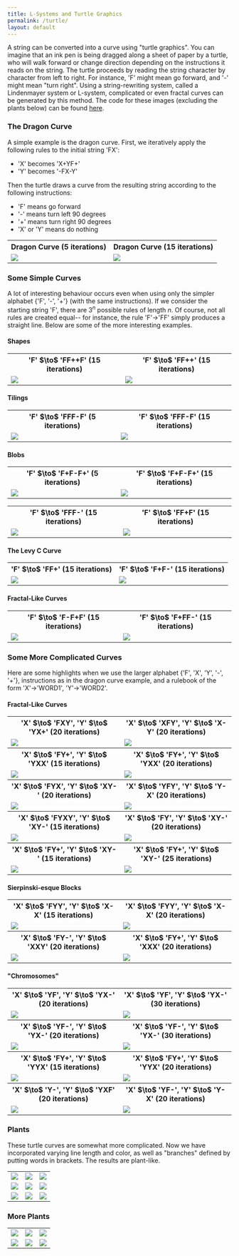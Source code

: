 ```yaml
---
title: L-Systems and Turtle Graphics
permalink: /turtle/
layout: default
---
```


A string can be converted into a curve using "turtle graphics". 
You can imagine that an ink pen is being dragged along a sheet of paper by a turtle, who will walk forward or change direction depending on the instructions it reads on the string.
The turtle proceeds by reading the string character by character from left to right.
For instance, 'F' might mean go forward, and '-' might mean "turn right". 
Using a string-rewriting system, called a Lindenmayer system or L-system, complicated or even fractal curves can be generated by this method. The code for these images (excluding the plants below) can be found <a href='https://github.com/ibeach/ibeach.github.io/tree/master/code/turtle'>here</a>.

<h3>The Dragon Curve</h3>
 A simple example is the dragon curve. First, we iteratively apply the following rules to the initial string 'FX':
<ul>
<li>'X' becomes 'X+YF+' </li>
<li>'Y' becomes '-FX-Y' </li>
</ul> 
Then the turtle draws a curve from the resulting string according to the following instructions:
<ul>
<li>'F' means go forward</li>
<li>'-' means turn left 90 degrees</li>
<li>'+' means turn right 90 degrees</li>
<li>'X' or 'Y' means do nothing</li>
</ul>

<table>
<tr> 
	<th>Dragon Curve (5 iterations)</th>
	<th>Dragon Curve (15 iterations)</th>
</tr>
<tr> 
	<td><img src="\images\turtle\dragon_5.png"></td>
	<td><img src="\images\turtle\dragon_15.png"></td>
</tr>
</table>

<h3>Some Simple Curves</h3>

A lot of interesting behaviour occurs even when using only the simpler alphabet {'F', '-', '+'} (with the same instructions). 
If we consider the starting string 'F', there are $3^n$ possible rules of length $n$.
Of course, not all rules are created equal-- for instance, the rule 'F'$\to$'FF' simply produces a straight line.
Below are some of the more interesting examples.

<h4>Shapes</h4>

<table>
<tr> 
	<th>'F' $\to$ 'FF++F' (15 iterations)</th>
	<th>'F' $\to$ 'FF++' (15 iterations)</th>
</tr>
<tr> 
	<td><img src="\images\turtle\F_FF++F_1.5708_15.png"></td>
	<td><img src="\images\turtle\F_FF++_1.5708_15.png"></td>
</tr>
</table>
	
<h4>Tilings</h4>

<table>
<tr> 
	<th>'F' $\to$ 'FFF-F' (5 iterations)</th>
	<th>'F' $\to$ 'FFF-F' (15 iterations)</th>
</tr>
<tr> 
	<td><img src="\images\turtle\F_FFF-F_1.5708_5.png"></td>
	<td><img src="\images\turtle\F_FFF-F_1.5708_15.png"></td>
</tr>
</table>

<h4>Blobs</h4>

<table>
<tr> 
	<th>'F' $\to$ 'F+F-F+' (5 iterations)</th>
	<th>'F' $\to$ 'F+F-F+' (15 iterations)</th>
</tr>
<tr> 
	<td><img src="\images\turtle\blob_5.png"></td>
	<td><img src="\images\turtle\blob_15.png"></td>
</tr>
</table>

<table>
<tr> 
	<th>'F' $\to$ 'FFF-' (15 iterations)</th>
	<th>'F' $\to$ 'FF+F' (15 iterations)</th>
</tr>
<tr> 
	<td><img src="\images\turtle\F_FFF-_1.5708_15.png"></td>
	<td><img src="\images\turtle\F_FF+F_1.5708_15.png"></td>
</tr>
</table>

<h4>The Levy C Curve</h4>

<table>
<tr> 
	<th>'F' $\to$ 'FF+' (15 iterations)</th>
	<th>'F' $\to$ 'F+F-' (15 iterations)</th>
</tr>
<tr> 
	<td><img src="\images\turtle\F_FF+_1.5708_15.png"></td>
	<td><img src="\images\turtle\F_F+F-_1.5708_15.png"></td>
</tr>
</table>
	
<h4>Fractal-Like Curves</h4>

<table>
<tr> 
	<th>'F' $\to$ 'F-F+F' (15 iterations)</th>
	<th>'F' $\to$ 'F+FF-' (15 iterations)</th>
</tr>
<tr> 
	<td><img src="\images\turtle\F_F-F+F_1.5708_15.png"></td>
	<td><img src="\images\turtle\F_F+FF-_1.5708_15.png"></td>
</tr>
</table>

<h3>Some More Complicated Curves</h3>

Here are some highlights when we use the larger alphabet {'F', 'X', 'Y', '-', '+'}, instructions as in the dragon curve example, and a rulebook of the form 'X'$\to$'WORD1', 'Y'$\to$'WORD2'. 
	
<h4>Fractal-Like Curves</h4>

<table>
<tr> 
	<th>'X' $\to$ 'FXY', 'Y' $\to$ 'YX+' (20 iterations)</th>
	<th>'X' $\to$ 'XFY', 'Y' $\to$ 'X-Y' (20 iterations)</th>
</tr>
<tr> 
	<td><img src="\images\turtle\X_FXY_Y_YX+_1.5708_20.png"></td>
	<td><img src="\images\turtle\X_XFY_Y_X-Y_1.5708_20.png"></td>
</tr>
<tr> 
	<th>'X' $\to$ 'FY+', 'Y' $\to$ 'YXX' (15 iterations)</th>
	<th>'X' $\to$ 'FY+', 'Y' $\to$ 'YXX' (20 iterations)</th>
</tr>
<tr> 
	<td><img src="\images\turtle\X_FY+_Y_YXX_1.5708_15.png"></td>
	<td><img src="\images\turtle\X_FY+_Y_YXX_1.5708_20.png"></td>
</tr>
<tr> 
	<th>'X' $\to$ 'FYX', 'Y' $\to$ 'XY-' (20 iterations)</th>
	<th>'X' $\to$ 'YFY', 'Y' $\to$ 'Y-X' (20 iterations)</th>
</tr>
<tr> 
	<td><img src="\images\turtle\X_FYX_Y_XY-_1.5708_20.png"></td>
	<td><img src="\images\turtle\X_YFY_Y_Y-X_1.5708_20.png"></td>
</tr>
<tr> 
	<th>'X' $\to$ 'FYXY', 'Y' $\to$ 'XY-' (15 iterations)</th>
	<th>'X' $\to$ 'FY', 'Y' $\to$ 'XY-' (20 iterations)</th>
</tr>
<tr> 
	<td><img src="\images\turtle\X_FYXY_Y_XY-_1.5708_15.png"></td>
	<td><img src="\images\turtle\X_FY_Y_XY-_1.5708_20.png"></td>
</tr>
<tr> 
	<th>'X' $\to$ 'FY+', 'Y' $\to$ 'XY-' (15 iterations)</th>
	<th>'X' $\to$ 'FY+', 'Y' $\to$ 'XY-' (25 iterations)</th>
</tr>
<tr> 
	<td><img src="\images\turtle\X_FY+_Y_XY-_1.5708_15.png"></td>
	<td><img src="\images\turtle\X_FY+_Y_XY-_1.5708_25.png"></td>
</tr>
</table>
	
<h4>Sierpinski-esque Blocks</h4>
<table>
<tr> 
	<th>'X' $\to$ 'FYY', 'Y' $\to$ 'X-X' (15 iterations)</th>
	<th>'X' $\to$ 'FYY', 'Y' $\to$ 'X-X' (20 iterations)</th>
</tr>
<tr> 
	<td><img src="\images\turtle\X_FYY_Y_X-X_1.5708_15.png"></td>		
	<td><img src="\images\turtle\X_FYY_Y_X-X_1.5708_20.png"></td>
</tr>
<tr> 
	<th>'X' $\to$ 'FY-', 'Y' $\to$ 'XXY' (20 iterations)</th>
	<th>'X' $\to$ 'FY+', 'Y' $\to$ 'XXX' (20 iterations)</th>
</tr>
<tr> 
	<td><img src="\images\turtle\X_FY-_Y_XXY_1.5708_20.png"></td>
	<td><img src="\images\turtle\X_FY+_Y_XXX_1.5708_20.png"></td>
</tr>
</table>
	
<h4>"Chromosomes"</h4>
<table>
<tr> 
	<th>'X' $\to$ 'YF', 'Y' $\to$ 'YX-' (20 iterations)</th>
	<th>'X' $\to$ 'YF', 'Y' $\to$ 'YX-' (30 iterations)</th>
</tr>
<tr> 
	<td><img src="\images\turtle\X_YF_Y_YX-_1.5708_20.png"></td>	
	<td><img src="\images\turtle\X_YF_Y_YX-_1.5708_30.png"></td>	
</tr>
<tr> 
	<th>'X' $\to$ 'YF-', 'Y' $\to$ 'YX-' (20 iterations)</th>
	<th>'X' $\to$ 'YF-', 'Y' $\to$ 'YX-' (30 iterations)</th>
</tr>
<tr> 
	<td><img src="\images\turtle\X_YF-_Y_YX-_1.5708_20.png"></td>		
	<td><img src="\images\turtle\X_YF-_Y_YX-_1.5708_30.png"></td>	
</tr>
<tr> 
	<th>'X' $\to$ 'FY+', 'Y' $\to$ 'YYX' (15 iterations)</th>
	<th>'X' $\to$ 'FY+', 'Y' $\to$ 'YYX' (20 iterations)</th>
</tr>
<tr> 
	<td><img src="\images\turtle\X_FY+_Y_YYX_1.5708_15.png"></td>		
	<td><img src="\images\turtle\X_FY+_Y_YYX_1.5708_20.png"></td>	
</tr>
<tr> 
	<th>'X' $\to$ 'Y-', 'Y' $\to$ 'YXF' (20 iterations)</th>
	<th>'X' $\to$ 'YF-', 'Y' $\to$ 'Y-X' (20 iterations)</th>
</tr>
<tr> 
	<td><img src="\images\turtle\X_Y-_Y_YXF_1.5708_20.png"></td>		
	<td><img src="\images\turtle\X_YF-_Y_Y-X_1.5708_20.png"></td>	
</tr>
</table>

<h3>Plants</h3>

These turtle curves are somewhat more complicated. Now we have incorporated varying line length and color, as well as "branches" defined by putting words in brackets. The results are plant-like.

<table>
<tr> 
	<td><img src="\images\turtle\plant_64.png"></td>
	<td><img src="\images\turtle\plant_82.png"></td>
	<td><img src="\images\turtle\plant_7.png"></td>
</tr>
<tr> 
	<td><img src="\images\turtle\plant_85.png"></td>
	<td><img src="\images\turtle\plant_390.png"></td>
	<td><img src="\images\turtle\plant_378.png"></td>
</tr>
<tr> 
	<td><img src="\images\turtle\plant_86.png"></td>
	<td><img src="\images\turtle\plant_607.png"></td>
	<td><img src="\images\turtle\plant_270.png"></td>
</tr>
</table>
	
<h3>More Plants</h3>
	
<table>
<tr> 
	<td><img src="\images\turtle\plant_628.png"></td>
	<td><img src="\images\turtle\plant_186.png"></td>
	<td><img src="\images\turtle\plant_95.png"></td>
</tr>
<tr> 
	<td><img src="\images\turtle\plant_436.png"></td>
	<td><img src="\images\turtle\plant_954.png"></td>
	<td><img src="\images\turtle\plant_16.png"></td>
</tr>
</table>
